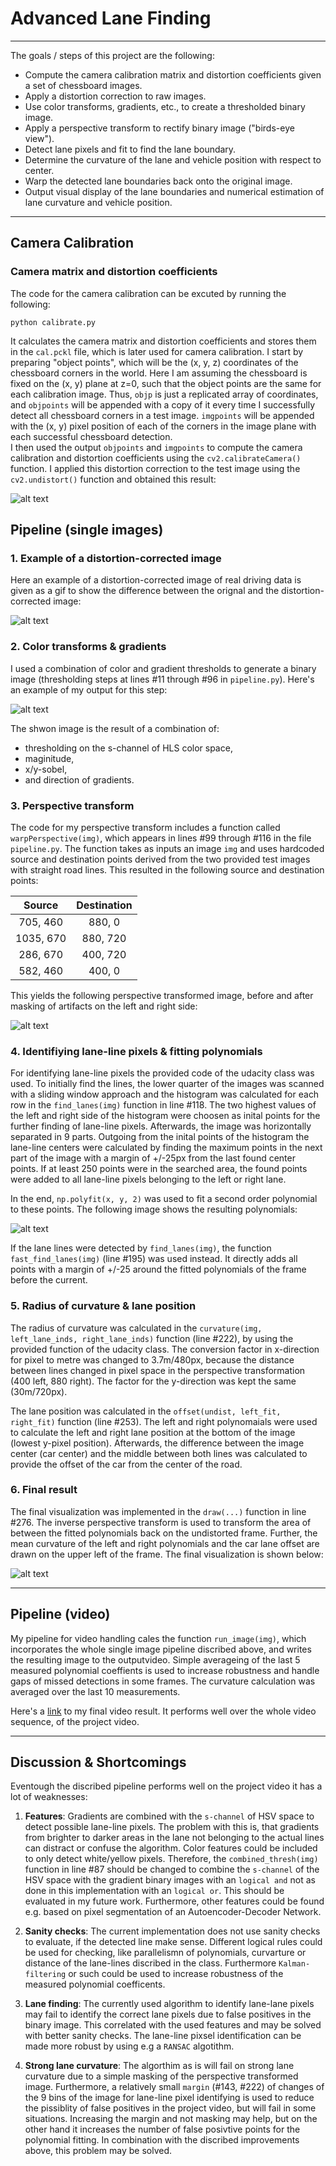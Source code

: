 # **Advanced Lane Finding**
---
The goals / steps of this project are the following:

* Compute the camera calibration matrix and distortion coefficients given a set of chessboard images.
* Apply a distortion correction to raw images.
* Use color transforms, gradients, etc., to create a thresholded binary image.
* Apply a perspective transform to rectify binary image ("birds-eye view").
* Detect lane pixels and fit to find the lane boundary.
* Determine the curvature of the lane and vehicle position with respect to center.
* Warp the detected lane boundaries back onto the original image.
* Output visual display of the lane boundaries and numerical estimation of lane curvature and vehicle position.

---

[//]: # (Image References)
[image1]: ./output_images/calibartion.gif "Original to undistorted version"
[image2]: ./output_images/original_undist.gif "Original to undistorted version"
[image3]: ./output_images/undist_edges.gif "Edge detection"
[image4]: ./output_images/warped_mask.gif "Perspective transformed"
[image5]: ./output_images/warped_polynomials.gif "Fitted polynomials"
[image6]: ./output_images/result.jpg "Final output"

## Camera Calibration

### Camera matrix and distortion coefficients
The code for the camera calibration can be excuted by running the following:
```
python calibrate.py
```
It calculates the camera matrix and distortion coefficients and stores them in the `cal.pckl` file, which is later used for camera calibration.
I start by preparing "object points", which will be the (x, y, z) coordinates of the chessboard corners in the world. Here I am assuming the chessboard is fixed on the (x, y) plane at z=0, such that the object points are the same for each calibration image.  Thus, `objp` is just a replicated array of coordinates, and `objpoints` will be appended with a copy of it every time I successfully detect all chessboard corners in a test image.  `imgpoints` will be appended with the (x, y) pixel position of each of the corners in the image plane with each successful chessboard detection.  
I then used the output `objpoints` and `imgpoints` to compute the camera calibration and distortion coefficients using the `cv2.calibrateCamera()` function.  I applied this distortion correction to the test image using the `cv2.undistort()` function and obtained this result: 

![alt text][image1]

## Pipeline (single images)

### 1. Example of a distortion-corrected image

Here an example of a distortion-corrected image of real driving data is given as a gif to show the difference between the orignal and the distortion-corrected image:

![alt text][image2]

### 2. Color transforms & gradients

I used a combination of color and gradient thresholds to generate a binary image (thresholding steps at lines #11 through #96 in `pipeline.py`).  Here's an example of my output for this step:

![alt text][image3]

The shwon image is the result of a combination of:

* thresholding on the s-channel of HLS color space,
* maginitude, 
* x/y-sobel, 
* and direction of gradients.

### 3. Perspective transform

The code for my perspective transform includes a function called `warpPerspective(img)`, which appears in lines #99 through #116 in the file `pipeline.py`. The function takes as inputs an image `img` and uses hardcoded source and destination points derived from the two provided test images with straight road lines.
This resulted in the following source and destination points:

| Source        | Destination   | 
|:-------------:|:-------------:| 
| 705, 460      | 880, 0        | 
| 1035, 670      | 880, 720      |
| 286, 670     | 400, 720      |
| 582, 460      | 400, 0        |

This yields the following perspective transformed image, before and after masking of artifacts on the left and right side:

![alt text][image4]


### 4. Identifiying lane-line pixels & fitting polynomials

For identifying lane-line pixels the provided code of the udacity class was used. To initially find the lines, the lower quarter of the images was scanned with a sliding window approach and the histogram was calculated for each row in the `find_lanes(img)` function in line #118. The two highest values of the left and right side of the histogram were choosen as inital points for the further finding of lane-line pixels. Afterwards, the image was horizontally separated in 9 parts. Outgoing from the inital points of the histogram the lane-line centers were calculated by finding the maximum points in the next part of the image with a margin of +/-25px from the last found center points. If at least 250 points were in the searched area, the found points were added to all lane-line pixels belonging to the left or right lane.

In the end, `np.polyfit(x, y, 2)` was used to fit a second order polynomial to these points. The following image shows the resulting polynomials:

![alt text][image5]

If the lane lines were detected by `find_lanes(img)`, the function `fast_find_lanes(img)` (line #195) was used instead. It directly adds all points with a margin of +/-25 around the fitted polynomials of the frame before the current.

### 5. Radius of curvature & lane position

The radius of curvature was calculated in the `curvature(img, left_lane_inds, right_lane_inds)` function (line #222), by using the provided function of the udacity class. The conversion factor in x-direction for pixel to metre was changed to 3.7m/480px, because the distance between lines changed in pixel space in the perspective transformation (400 left, 880 right). The factor for the y-direction was kept the same (30m/720px).

The lane position was calculated in the `offset(undist, left_fit, right_fit)` function (line #253). The left and right polynomaials were used to calculate the left and right lane position at the bottom of the image (lowest y-pixel position). Afterwards, the difference between the image center (car center) and the middle between both lines was calculated to provide the offset of the car from the center of the road.

### 6. Final result

The final visualization was implemented in the `draw(...)` function in line #276. The inverse perspective transform is used to transform the area of between the fitted polynomials back on the undistorted frame. Further, the mean curvature of the left and right polynomials and the car lane offset are drawn on the upper left of the frame. The final visualization is shown below:

![alt text][image6]

---

## Pipeline (video)

My pipeline for video handling cales the function `run_image(img)`, which incorporates the whole single image pipeline discribed above, and writes the resulting image to the outputvideo.
Simple averageing of the last 5 measured polynomial coeffients is used to increase robustness and handle gaps of missed detections in some frames. The curvature calculation was averaged over the last 10 measurements.

Here's a [link](./out.mp4) to my final video result. It performs well over the whole video sequence, of the project video.

---

## Discussion & Shortcomings

Eventough the discribed pipeline performs well on the project video it has a lot of weaknesses:

1. **Features**: Gradients are combined with the `s-channel` of HSV space to detect possible lane-line pixels. The problem with this is, that gradients from brighter to darker areas in the lane not belonging to the actual lines can distract or confuse the algorithm. Color features could be included to only detect white/yellow pixels. Therefore, the `combined_thresh(img)` function in line #87 should be changed to combine the `s-channel` of the HSV space with the gradient binary images with an `logical and` not as done in this implementation with an `logical or`. This should be evaluated in my future work. Furthermore, other features could be found e.g. based on pixel segmentation of an Autoencoder-Decoder Network.

2. **Sanity checks**: The current implementation does not use sanity checks to evaluate, if the detected line make sense. Different logical rules could be used for checking, like parallelismn of polynomials, curvarture or distance of the lane-lines discribed in the class. Furthermore `Kalman-filtering` or such could be used to increase robustness of the measured polynomial coefficents.


3. **Lane finding**: The currently used algorithm to identify lane-lane pixels may fail to identify the correct lane pixels  due to false positives in the binary image. This correlated with the used features and may be solved with better sanity checks. The lane-line pixsel identification can be made more robust by using e.g a `RANSAC` algotithm.

4. **Strong lane curvature**: The algorthim as is will fail on strong lane curvature due to a simple masking of the perspective transformed image. Furthermore, a relatively small `margin` (#143, #222) of changes of the 9 bins of the image for lane-line pixel identifying is used to reduce the pissiblity of false positives in the project video, but will fail in some situations. Increasing the margin and not masking may help, but on the other hand it increases the number of false posivtive points for the polynomial fitting. In combination with the discribed improvements above, this problem may be solved.